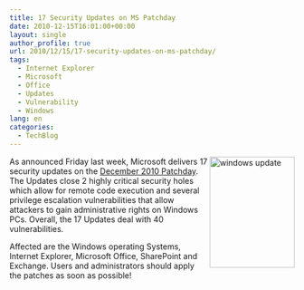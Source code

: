 ```yaml
---
title: 17 Security Updates on MS Patchday
date: 2010-12-15T16:01:00+00:00
layout: single
author_profile: true
url: 2010/12/15/17-security-updates-on-ms-patchday/
tags:
  - Internet Explorer
  - Microsoft
  - Office
  - Updates
  - Vulnerability
  - Windows
lang: en
categories: 
  - TechBlog
---
```

[<img title="windows update" border="0" alt="windows update" align="right" src="http://lh3.ggpht.com/_vaUVXcmC3OI/TQjfSrRoaXI/AAAAAAAADgU/7FcyyP4KKlU/windows%20update_thumb%5B11%5D.jpg?imgmax=800" width="150" height="196" />](http://lh3.ggpht.com/_vaUVXcmC3OI/TQjfQrsUQDI/AAAAAAAADgQ/d1RD2Qgr4aM/s1600-h/windows%20update%5B12%5D.jpg)As announced Friday last week, Microsoft delivers 17 security updates on the [December 2010 Patchday](http://www.microsoft.com/technet/security/bulletin/ms10-dec.mspx). The Updates close 2 highly critical security holes which allow for remote code execution and several privilege escalation vulnerabilities that allow attackers to gain administrative rights on Windows PCs. Overall, the 17 Updates deal with 40 vulnerabilities.

Affected are the Windows operating Systems, Internet Explorer, Microsoft Office, SharePoint and Exchange. Users and administrators should apply the patches as soon as possible!